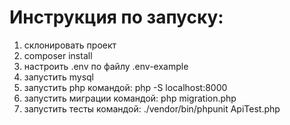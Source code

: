 # Инструкция по запуску:
1. склонировать проект
2. composer install
3. настроить .env по файлу .env-example
4. запустить mysql
5. запустить php командой: php -S localhost:8000
6. запустить миграции командой: php migration.php
7. запустить тесты командой: ./vendor/bin/phpunit ApiTest.php